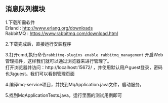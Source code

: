 消息队列模块
----
1.下载所需软件<br>
  Erland : http://www.erlang.org/downloads <br>
  RabbitMQ : https://www.rabbitmq.com/download.html

2.下载完成后，直接运行安装程序

3.打开cmd,执行命令```rabbitmq-plugins enable rabbitmq_management```
开启Web管理插件，这样我们就可以通过浏览器来进行管理了。<br>
打开浏览器并访问：http://localhost:15672/ ，并使用默认用户guest登录，密码也为guest。我们可以看到管理页面

4.编译mq-service项目，并找到MqApplication.java文件，启动服务。

5.找到MqApplicationTests.java，运行里面的测试用例即可